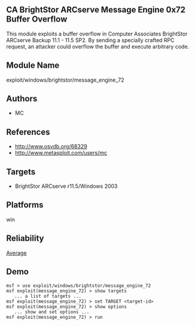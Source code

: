 ## CA BrightStor ARCserve Message Engine 0x72 Buffer Overflow

This module exploits a buffer overflow in Computer 
Associates BrightStor ARCserve Backup 11.1 - 11.5 SP2. By 
sending a specially crafted RPC request, an attacker could 
overflow the buffer and execute arbitrary code.


## Module Name
exploit/windows/brightstor/message_engine_72

## Authors
* MC


## References
* http://www.osvdb.org/68329
* http://www.metasploit.com/users/mc



## Targets
* BrightStor ARCserve r11.5/Windows 2003


## Platforms
win

## Reliability
[Average](https://github.com/rapid7/metasploit-framework/wiki/Exploit-Ranking)

## Demo

```
msf > use exploit/windows/brightstor/message_engine_72
msf exploit(message_engine_72) > show targets
   ... a list of targets ...
msf exploit(message_engine_72) > set TARGET <target-id>
msf exploit(message_engine_72) > show options
   ... show and set options ...
msf exploit(message_engine_72) > run
```
    
    